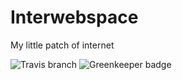 # Interwebspace
My little patch of internet

![Travis branch](https://img.shields.io/travis/iainreid820/iainreid820.github.io/master.svg?style=flat-square)
![Greenkeeper badge](https://badges.greenkeeper.io/iainreid820/iainreid820.github.io.svg?style=flat-square)
